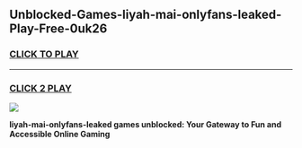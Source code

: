 
## Unblocked-Games-liyah-mai-onlyfans-leaked-Play-Free-0uk26
<h3>
<a href="https://premium76.site?title=liyah-mai-onlyfans-leaked&ref=18A1">CLICK TO PLAY</a></h3>
<hr>

<h3>
<a href="https://premium76.site?title=liyah-mai-onlyfans-leaked&ref=18A1">CLICK 2 PLAY</a>
  
</h3>

<a href="https://premium76.site?title=liyah-mai-onlyfans-leaked&ref=18A1"><img src="https://clearcache.store/games.png"></a>


**liyah-mai-onlyfans-leaked games unblocked: Your Gateway to Fun and Accessible Online Gaming**
